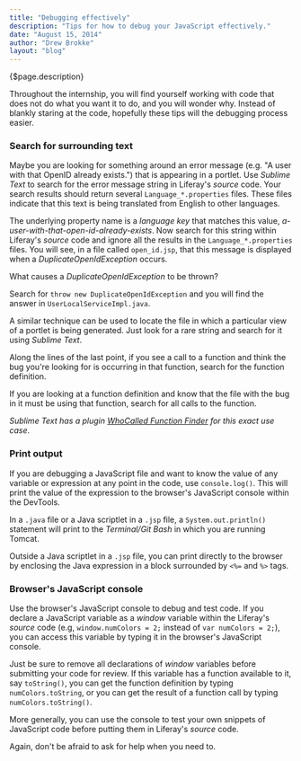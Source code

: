 ```yaml
---
title: "Debugging effectively"
description: "Tips for how to debug your JavaScript effectively."
date: "August 15, 2014"
author: "Drew Brokke"
layout: "blog"
---
```


<article>

{$page.description}

Throughout the internship, you will find yourself working with code that does not do what you want it to do, and you will wonder why. Instead of blankly staring at the code, hopefully these tips will the debugging process easier.

### Search for surrounding text

Maybe you are looking for something around an error message (e.g. "A user with that OpenID already exists.") that is appearing in a portlet. Use *Sublime Text* to search for the error message string in Liferay's *source* code. Your search results should return several ```Language_*.properties``` files. These files indicate that this text is being translated from English to other languages.

The underlying property name is a *language key* that matches this value, *a-user-with-that-open-id-already-exists*. Now search for this string within Liferay's *source* code and ignore all the results in the ```Language_*.properties``` files. You will see, in a file called ```open_id.jsp```, that this message is displayed when a *DuplicateOpenIdException* occurs.

What causes a *DuplicateOpenIdException* to be thrown?

Search for ```throw new DuplicateOpenIdException``` and you will find the answer in ```UserLocalServiceImpl.java```.

A similar technique can be used to locate the file in which a particular view of a portlet is being generated. Just look for a rare string and search for it using *Sublime Text*.

Along the lines of the last point, if you see a call to a function and think the bug you're looking for is occurring in that function, search for the function definition.

If you are looking at a function definition and know that the file with the bug in it must be using that function, search for all calls to the function.

*Sublime Text has a plugin [WhoCalled Function Finder](https://packagecontrol.io/packages/WhoCalled%20Function%20Finder) for this exact use case*.

### Print output

If you are debugging a JavaScript file and want to know the value of any variable or expression at any point in the code, use ```console.log()```. This will print the value of the expression to the browser's JavaScript console within the DevTools.

In a ```.java``` file or a Java scriptlet in a ```.jsp``` file, a ```System.out.println()``` statement will print to the *Terminal/Git Bash* in which you are running Tomcat.

Outside a Java scriptlet in a ```.jsp``` file, you can print directly to the browser by enclosing the Java expression in a block surrounded by ```<%=``` and ```%>``` tags.

### Browser's JavaScript console

Use the browser's JavaScript console to debug and test code. If you declare a JavaScript variable as a *window* variable within the Liferay's *source* code (e.g, ```window.numColors = 2;``` instead of ```var numColors = 2;```), you can access this variable by typing it in the browser's JavaScript console.

Just be sure to remove all declarations of *window* variables before submitting your code for review. If this variable has a function available to it, say ```toString()```, you can get the function definition by typing ```numColors.toString```, or you can get the result of a function call by typing ```numColors.toString()```.

More generally, you can use the console to test your own snippets of JavaScript code before putting them in Liferay's *source* code.

Again, don't be afraid to ask for help when you need to.

</article>
